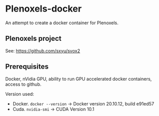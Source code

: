 # Plenoxels-docker
An attempt to create a docker container for Plenoxels.

## Plenoxels project ##
See: https://github.com/sxyu/svox2

## Prerequisites ##
Docker, nVidia GPU, ability to run GPU accelerated docker containers, access to github.

Version used:
* Docker. <code>docker --version</code> -> Docker version 20.10.12, build e91ed57
* Cuda. <code>nvidia-smi</code> -> CUDA Version 10.1



